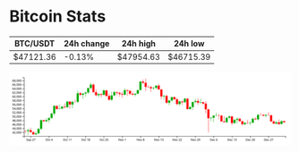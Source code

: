 # Bitcoin Stats

BTC/USDT|24h change|24h high|24h low|
|---|---|---|---|
|$47121.36|-0.13%|$47954.63|$46715.39|

<img src="./chart.svg">
